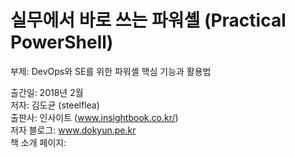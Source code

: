 # 실무에서 바로 쓰는 파워셸 (Practical PowerShell)
부제: DevOps와 SE를 위한 파워셸 핵심 기능과 활용법

출간일: 2018년 2월  
저자: 김도균 (steelflea)  
출판사: 인사이트 (www.insightbook.co.kr/)  
저자 블로그: www.dokyun.pe.kr  
책 소개 페이지:  
